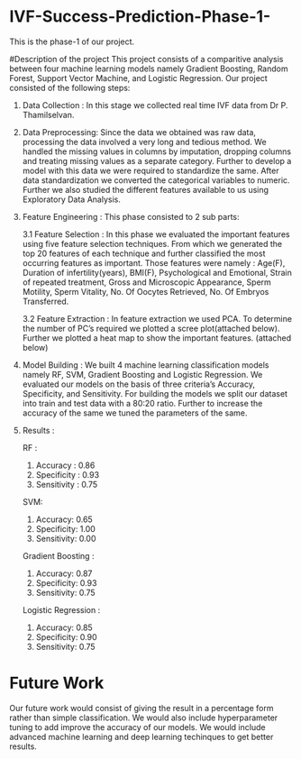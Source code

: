# IVF-Success-Prediction-Phase-1-
This is the phase-1 of our project.

#Description of the project
This project consists of a comparitive analysis between four machine learning models namely Gradient Boosting, Random Forest, Support Vector Machine, and Logistic Regression. 
Our project consisted of the following steps: 
1.	Data Collection : In this stage we collected real time IVF data from Dr P. Thamilselvan. 
2.	Data Preprocessing: Since the data we obtained was raw data, processing the data involved a very long and tedious method. We handled the missing values in columns by imputation, dropping columns and treating missing values as a separate category. Further to develop a model with this data we were required to standardize the same. After data standardization we converted the categorical variables to numeric. Further we also studied the different features available to us using Exploratory Data Analysis. 
3.	Feature Engineering : This phase consisted to 2 sub parts: 

      3.1	Feature Selection : In this phase we evaluated the important features using five feature selection techniques. From which we generated the top 20 features of each technique and further classified the most occurring features as important. Those features were namely : Age(F), Duration of infertility(years), BMI(F), Psychological and Emotional, Strain of repeated treatment, Gross and Microscopic Appearance, Sperm Motility, Sperm Vitality, No. Of Oocytes Retrieved, No. Of Embryos Transferred. 

      3.2	Feature Extraction : In feature extraction we used PCA. To determine the number of PC’s required we plotted a scree plot(attached below). Further we plotted a heat map to show the important features. (attached below) 

4.	Model Building : We built 4 machine learning classification models namely RF, SVM, Gradient Boosting and Logistic Regression. We evaluated our models on the basis of three criteria’s Accuracy, Specificity, and Sensitivity. For building the models we split our dataset into train and test data with a 80:20 ratio. Further to increase the accuracy of the same we tuned the parameters of the same. 

5. Results : 
  
      RF :
      1.	Accuracy : 0.86 
      2.	Specificity : 0.93
      3.	Sensitivity : 0.75	

      SVM: 
      1.	Accuracy: 0.65 
      2.	Specificity: 1.00
      3.	Sensitivity: 0.00

      Gradient Boosting : 
      1.	Accuracy: 0.87 
      2.	Specificity: 0.93
      3.	Sensitivity: 0.75	

      Logistic Regression : 
      1.	Accuracy: 0.85
      2.	Specificity: 0.90
      3.	Sensitivity: 0.75


# Future Work 
Our future work would consist of giving the result in a percentage form rather than simple classification. We would also include hyperparameter tuning to add improve the accuracy of our models. We would include advanced machine learning and deep learning techinques to get better results.
